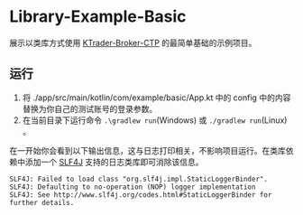 # Library-Example-Basic
展示以类库方式使用 [KTrader-Broker-CTP](https://github.com/ktrader-tech/ktrader-broker-ctp) 的最简单基础的示例项目。

## 运行
1. 将 ./app/src/main/kotlin/com/example/basic/App.kt 中的 config 中的内容替换为你自己的测试账号的登录参数。
2. 在当前目录下运行命令 `.\gradlew run`(Windows) 或 `./gradlew run`(Linux) 。

在一开始你会看到以下输出信息，这与日志打印相关，不影响项目运行。在类库依赖中添加一个 [SLF4J](http://www.slf4j.org/) 支持的日志类库即可消除该信息。
```text
SLF4J: Failed to load class "org.slf4j.impl.StaticLoggerBinder".
SLF4J: Defaulting to no-operation (NOP) logger implementation
SLF4J: See http://www.slf4j.org/codes.html#StaticLoggerBinder for further details.
```